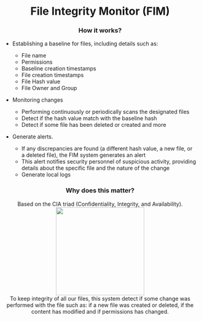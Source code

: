<div align="center">
    <h1>File Integrity Monitor (FIM)</h1>
</div>

<div align="center">
    <h3>How it works?</h3>
</div>

- Establishing a baseline for files, including details such as:
    - File name
    - Permissions
    - Baseline creation timestamps
    - File creation timestamps
    - File Hash value
    - File Owner and Group

- Monitoring changes
    - Performing continuously or periodically scans the designated files
    - Detect if the hash value match with the baseline hash
    - Detect if some file has been deleted or created and more

- Generate alerts.
    - If any discrepancies are found (a different hash value, a new file, or a deleted file), the FIM system generates an alert
    - This alert notifies security personnel of suspicious activity, providing details about the specific file and the nature of the change
    - Generate local logs

<div align="center">
    <h3>Why does this matter?</h3>
    Based on the CIA triad (Confidentiality, Integrity, and Availability).<br>
    <img src="https://www.cobalt.io/hs-fs/hubfs/CIA%20Triad%20Graphic-png.png?width=367&height=350&name=CIA%20Triad%20Graphic-png.png" width="230px"><br>
    To keep integrity of all our files, this system detect if some change was performed with the file such as: if a new file was created or deleted, if the content has modified and if permissions has changed.
</div>


